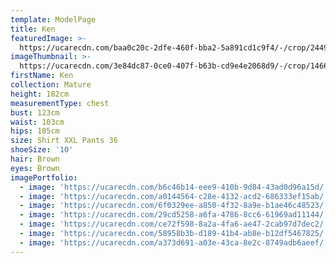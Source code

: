 ```yaml
---
template: ModelPage
title: Ken
featuredImage: >-
  https://ucarecdn.com/baa0c20c-2dfe-460f-bba2-5a891cd1c9f4/-/crop/2449x1158/0,0/-/preview/
imageThumbnail: >-
  https://ucarecdn.com/3e84dc87-0ce0-407f-b63b-cd9e4e2068d9/-/crop/1466x1941/75,0/-/preview/
firstName: Ken
collection: Mature
height: 182cm
measurementType: chest
bust: 123cm
waist: 103cm
hips: 105cm
size: Shirt XXL Pants 36
shoeSize: '10'
hair: Brown
eyes: Brown
imagePortfolio:
  - image: 'https://ucarecdn.com/b6c46b14-eee9-410b-9d84-43ad0d96a15d/'
  - image: 'https://ucarecdn.com/a0144564-c28e-4132-acd2-686333ef15ab/'
  - image: 'https://ucarecdn.com/6f0329ee-a850-4f32-8a9e-b1ae46c48523/'
  - image: 'https://ucarecdn.com/29cd5258-a6fa-4786-8cc6-61969ad11144/'
  - image: 'https://ucarecdn.com/ce72f598-8a2a-4fa6-ae47-2cab97d7dec2/'
  - image: 'https://ucarecdn.com/58958b3b-d189-41b4-ab8e-b12df5467825/'
  - image: 'https://ucarecdn.com/a373d691-a03e-43ca-8e2c-8749adb6aeef/'
---
```


